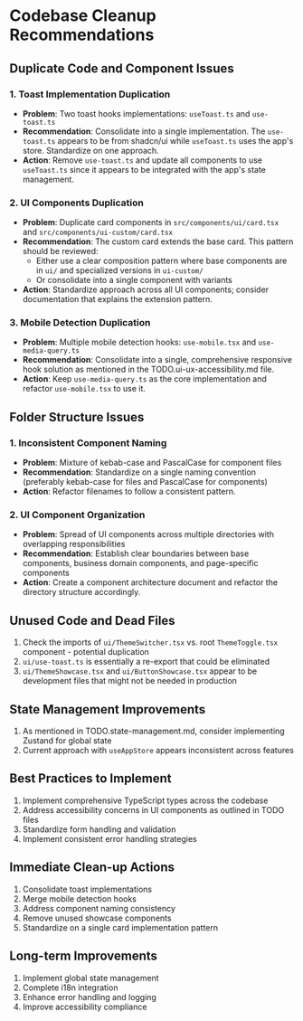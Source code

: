 # Codebase Cleanup Recommendations

## Duplicate Code and Component Issues

### 1. Toast Implementation Duplication
- **Problem**: Two toast hooks implementations: `useToast.ts` and `use-toast.ts`
- **Recommendation**: Consolidate into a single implementation. The `use-toast.ts` appears to be from shadcn/ui while `useToast.ts` uses the app's store. Standardize on one approach.
- **Action**: Remove `use-toast.ts` and update all components to use `useToast.ts` since it appears to be integrated with the app's state management.

### 2. UI Components Duplication
- **Problem**: Duplicate card components in `src/components/ui/card.tsx` and `src/components/ui-custom/card.tsx`
- **Recommendation**: The custom card extends the base card. This pattern should be reviewed:
  - Either use a clear composition pattern where base components are in `ui/` and specialized versions in `ui-custom/`
  - Or consolidate into a single component with variants
- **Action**: Standardize approach across all UI components; consider documentation that explains the extension pattern.

### 3. Mobile Detection Duplication
- **Problem**: Multiple mobile detection hooks: `use-mobile.tsx` and `use-media-query.ts`
- **Recommendation**: Consolidate into a single, comprehensive responsive hook solution as mentioned in the TODO.ui-ux-accessibility.md file.
- **Action**: Keep `use-media-query.ts` as the core implementation and refactor `use-mobile.tsx` to use it.

## Folder Structure Issues

### 1. Inconsistent Component Naming
- **Problem**: Mixture of kebab-case and PascalCase for component files
- **Recommendation**: Standardize on a single naming convention (preferably kebab-case for files and PascalCase for components)
- **Action**: Refactor filenames to follow a consistent pattern.

### 2. UI Component Organization
- **Problem**: Spread of UI components across multiple directories with overlapping responsibilities
- **Recommendation**: Establish clear boundaries between base components, business domain components, and page-specific components
- **Action**: Create a component architecture document and refactor the directory structure accordingly.

## Unused Code and Dead Files

1. Check the imports of `ui/ThemeSwitcher.tsx` vs. root `ThemeToggle.tsx` component - potential duplication
2. `ui/use-toast.ts` is essentially a re-export that could be eliminated
3. `ui/ThemeShowcase.tsx` and `ui/ButtonShowcase.tsx` appear to be development files that might not be needed in production

## State Management Improvements

1. As mentioned in TODO.state-management.md, consider implementing Zustand for global state
2. Current approach with `useAppStore` appears inconsistent across features

## Best Practices to Implement

1. Implement comprehensive TypeScript types across the codebase
2. Address accessibility concerns in UI components as outlined in TODO files
3. Standardize form handling and validation
4. Implement consistent error handling strategies

## Immediate Clean-up Actions

1. Consolidate toast implementations
2. Merge mobile detection hooks
3. Address component naming consistency
4. Remove unused showcase components
5. Standardize on a single card implementation pattern

## Long-term Improvements

1. Implement global state management
2. Complete i18n integration
3. Enhance error handling and logging
4. Improve accessibility compliance 